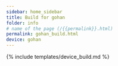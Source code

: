 ```yaml
---
sidebar: home_sidebar
title: Build for gohan
folder: info
# name of the page (/{{permalink}}.html)
permalink: gohan_build.html
device: gohan
---
```

{% include templates/device_build.md %}